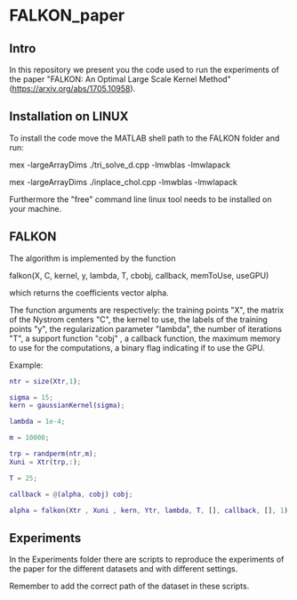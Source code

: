 # FALKON_paper

Intro
---------------------

In this repository we present you the code used to run the experiments of the paper "FALKON: An Optimal Large Scale Kernel Method" (https://arxiv.org/abs/1705.10958).

Installation on LINUX
---------------------

To install the code move the MATLAB shell path to the FALKON folder and
run:

mex -largeArrayDims ./tri_solve_d.cpp -lmwblas -lmwlapack

mex -largeArrayDims ./inplace_chol.cpp -lmwblas -lmwlapack

Furthermore the "free" command line linux tool needs to be installed on your machine.

FALKON
---------------------
The algorithm is implemented by the function

falkon(X, C, kernel, y, lambda, T, cbobj, callback, memToUse, useGPU)

which returns the coefficients vector alpha.

The function arguments are respectively: the training points "X", the matrix of the Nystrom centers "C", the kernel to use, the labels of the training points "y", the regularization parameter "lambda", the number of iterations "T", a support function "cobj" , a callback function, the maximum memory to use for the computations, a binary flag indicating if to use the GPU.

Example:

```matlab
ntr = size(Xtr,1);

sigma = 15;
kern = gaussianKernel(sigma);

lambda = 1e-4;

m = 10000;

trp = randperm(ntr,m);
Xuni = Xtr(trp,:);

T = 25;

callback = @(alpha, cobj) cobj;

alpha = falkon(Xtr , Xuni , kern, Ytr, lambda, T, [], callback, [], 1);
```

Experiments
---------------------

In the Experiments folder there are scripts to reproduce the experiments of the paper
for the different datasets and with different settings.

Remember to add the correct path of the dataset in these scripts.
